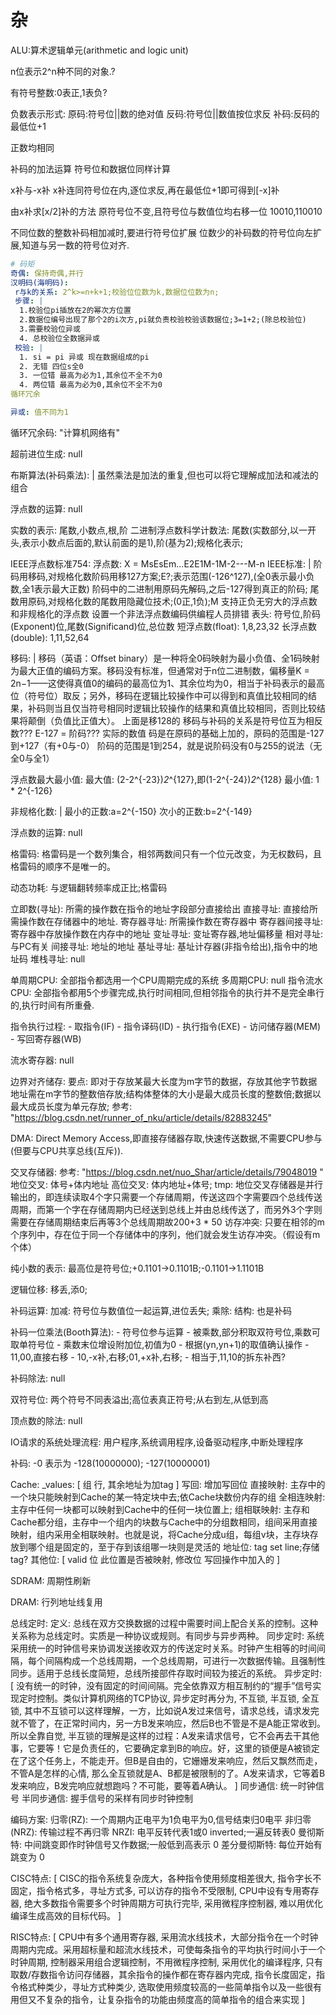# 杂
ALU:算术逻辑单元(arithmetic and logic unit)

n位表示2^n种不同的对象.?

有符号整数:0表正,1表负?

负数表示形式:
  原码:符号位||数的绝对值
  反码:符号位||数值按位求反
  补码:反码的最低位+1

正数均相同

补码的加法运算
符号位和数据位同样计算

x补与-x补
x补连同符号位在内,逐位求反,再在最低位+1即可得到[-x]补

由x补求[x/2]补的方法
原符号位不变,且符号位与数值位均右移一位
10010,110010

不同位数的整数补码相加减时,要进行符号位扩展
位数少的补码数的符号位向左扩展,知道与另一数的符号位对齐.

```yaml
# 码矩
奇偶: 保持奇偶,并行
汉明码(海明码):
 r与k的关系: 2^k>=n+k+1;校验位位数为k,数据位位数为n;
 步骤: |
  1.校验位pi插放在2的幂次方位置
  2.数据位编号出现了那个2的i次方,pi就负责校验校验该数据位;3=1+2;(除总校验位)
  3.需要校验位异或
  4. 总校验位全数据异或
 校验: |
  1. si = pi 异或 现在数据组成的pi
  2. 无错 四位s全0
  3. 一位错 最高为必为1,其余位不全不为0
  4. 两位错 最高为必为0,其余位不全不为0
循环冗余

异或: 值不同为1
```

循环冗余码: "计算机网络有"


超前进位生成: null


布斯算法(补码乘法): |
 虽然乘法是加法的重复,但也可以将它理解成加法和减法的组合


浮点数的运算: null

实数的表示: 尾数,小数点,根,阶
二进制浮点数科学计数法: 尾数(实数部分,以一开头,表示小数点后面的,默认前面的是1),阶(基为2);规格化表示;

IEEE浮点数标准754:
    浮点数: X = MsEsEm...E2E1M-1M-2---M-n
    IEEE标准: |
        阶码用移码,对规格化数阶码用移127方案;E?;表示范围(-126^127),(全0表示最小负数,全1表示最大正数)
        阶码中的二进制用原码先解码,之后-127得到真正的阶码;
        尾数用原码,对规格化数的尾数用隐藏位技术;(0正,1负);M
        支持正负无穷大的浮点数和非规格化的浮点数
        设置一个非法浮点数编码供编程人员排错
    表头: 符号位,阶码(Exponent)位,尾数(Significand)位,总位数
    短浮点数(float): 1,8,23,32
    长浮点数(double): 1,11,52,64

移码: |
    移码（英语：Offset binary）是一种将全0码映射为最小负值、全1码映射为最大正值的编码方案。移码没有标准，但通常对于n位二进制数，偏移量K = 2n−1——这使得真值0的编码的最高位为1、其余位均为0，相当于补码表示的最高位（符号位）取反；另外，移码在逻辑比较操作中可以得到和真值比较相同的结果，补码则当且仅当符号相同时逻辑比较操作的结果和真值比较相同，否则比较结果将颠倒（负值比正值大）。
    上面是移128的
    移码与补码的关系是符号位互为相反数???
    E-127 = 阶码??? 实际的数值
    码是在原码的基础上加的，原码的范围是-127到+127（有+0与-0）
    阶码的范围是1到254，就是说阶码没有0与255的说法（无全0与全1）

浮点数最大最小值:
    最大值: (2-2^{-23})*2*^{127},即(1-2^{-24})*2*^{128}
    最小值: 1 * 2^{-126}

非规格化数: |
    最小的正数:a=2^{-150}
    次小的正数:b=2^{-149}

浮点数的运算: null

格雷码: 格雷码是一个数列集合，相邻两数间只有一个位元改变，为无权数码，且格雷码的顺序不是唯一的。

动态功耗: 与逻辑翻转频率成正比;格雷码

立即数(寻址): 所需的操作数在指令的地址字段部分直接给出
直接寻址: 直接给所需操作数在存储器中的地址.
寄存器寻址: 所需操作数在寄存器中
寄存器间接寻址: 寄存器中存放操作数在内存中的地址
变址寻址: 变址寄存器,地址偏移量
相对寻址: 与PC有关
间接寻址: 地址的地址
基址寻址: 基址计存器(非指令给出),指令中的地址码
堆栈寻址: null



单周期CPU: 全部指令都选用一个CPU周期完成的系统
多周期CPU: null
指令流水CPU: 全部指令都用5个步骤完成,执行时间相同,但相邻指令的执行并不是完全串行的,执行时间有所重叠.

指令执行过程:
    - 取指令(IF)
    - 指令译码(ID)
    - 执行指令(EXE)
    - 访问储存器(MEM)
    - 写回寄存器(WB)


流水寄存器: null

边界对齐储存:
    要点: 即对于存放某最大长度为m字节的数据，存放其他字节数据地址需在m字节的整数倍存放;结构体整体的大小是最大成员长度的整数倍;数据以最大成员长度为单元存放;
    参考: "https://blog.csdn.net/runner_of_nku/article/details/82883245"

DMA: Direct Memory Access,即直接存储器存取,快速传送数据,不需要CPU参与(但要与CPU共享总线(互斥)).

交叉存储器:
  参考: "https://blog.csdn.net/nuo_Shar/article/details/79048019 "
  地位交叉: 体号+体内地址
  高位交叉: 体内地址+体号;
  tmp: 地位交叉存储器是并行输出的，即连续读取4个字只需要一个存储周期，传送这四个字需要四个总线传送周期，而第一个字在存储周期内已经送到总线上并由总线传送了，而另外3个字则需要在存储周期结束后再等3个总线周期故200+3 * 50
  访存冲突: 只要在相邻的m个序列中，存在位于同一个存储体中的序列，他们就会发生访存冲突。（假设有m个体）

纯小数的表示: 最高位是符号位;+0.1101->0.1101B;-0.1101->1.1101B

逻辑位移: 移丢,添0;

补码运算:
    加减: 符号位与数值位一起运算,进位丢失;
    乘除:
    结构: 也是补码

补码一位乘法(Booth算法):
    - 符号位参与运算
    - 被乘数,部分积取双符号位,乘数可取单符号位
    - 乘数末位增设附加位,初值为0
    - 根据(yn,yn+1)的取值确认操作
    - 11,00,直接右移
    - 10,-x补,右移;01,+x补,右移;
    - 相当于,11,10的拆东补西?

补码除法: null

双符号位: 两个符号不同表溢出;高位表真正符号;从右到左,从低到高

顶点数的除法: null


IO请求的系统处理流程: 用户程序,系统调用程序,设备驱动程序,中断处理程序


补码: -0 表示为 -128(10000000); -127(10000001)





Cache:
  _values: [
  组 行,
  其余地址为加tag
  ]
  写回: 增加写回位
  直接映射: 主存中的一个块只能映射到Cache的某一特定块中去;依Cache块数份内存的组
  全相连映射: 主存中任何一块都可以映射到Cache中的任何一块位置上;
  组相联映射: 主存和Cache都分组，主存中一个组内的块数与Cache中的分组数相同，组间采用直接映射，组内采用全相联映射。也就是说，将Cache分成u组，每组v块，主存块存放到哪个组是固定的，至于存到该组哪一块则是灵活的
  地址位: tag set line;存储tag?
  其他位: [
    valid 位 此位置是否被映射,
    修改位 写回操作中加入的
  ]

SDRAM: 周期性刷新

DRAM: 行列地址线复用

总线定时:
  定义: 总线在双方交换数据的过程中需要时间上配合关系的控制。这种关系称为总线定时。实质是一种协议或规则。有同步与异步两种。
  同步定时: 系统采用统一的时钟信号来协调发送接收双方的传送定时关系。时钟产生相等的时间间隔，每个间隔构成一个总线周期，一个总线周期，可进行一次数据传输。且强制性同步。适用于总线长度简短，总线所接部件存取时间较为接近的系统。
  异步定时: [
    没有统一的时钟，没有固定的时间间隔。完全依靠双方相互制约的“握手”信号实现定时控制。类似计算机网络的TCP协议,
    异步定时再分为,
    不互锁,
    半互锁,
    全互锁,
    其中不互锁可以这样理解，一方，比如说A发过来信号，请求总线，请求发完就不管了，在正常时间内，另一方B发来响应，然后B也不管是不是A能正常收到。所以全靠自觉,
    半互锁的理解是这样的过程：A发来请求信号，它不会再去干其他事，它要等！它是负责任的，它要确定拿到B的响应。好，这里的锁便是A被锁定在了这个任务上，不能走开。但B是自由的，它姗姗发来响应，然后又飘然而走，不管A是怎样的心情,
    那么全互锁就是A、B都是被限制的了。A发来请求，它等着B发来响应，B发完响应就想跑吗？不可能，要等着A确认。
  ]
  同步通信: 统一时钟信号
  半同步通信: 握手信号的采样有同步时钟控制

  编码方案:
    归零(RZ): 一个周期内正电平为1负电平为0,信号结束归0电平
    非归零(NRZ):  传输过程不再归零
    NRZI: 电平反转代表1或0 inverted;一遍反转表0
    曼彻斯特: 中间跳变即作时钟信号又作数据;一般低到高表示 0
    差分曼彻斯特: 每位开始有跳变为 0



CISC特点: [
  CISC的指令系统复杂庞大，各种指令使用频度相差很大,
  指令字长不固定，指令格式多，寻址方式多,
  可以访存的指令不受限制,
  CPU中设有专用寄存器,
  绝大多数指令需要多个时钟周期方可执行完毕,
  采用微程序控制器,
  难以用优化编译生成高效的目标代码。
]

RISC特点: [
   CPU中有多个通用寄存器,
   采用流水线技术，大部分指令在一个时钟周期内完成。采用超标量和超流水线技术，可使每条指令的平均执行时间小于一个时钟周期,
   控制器采用组合逻辑控制，不用微程序控制,
   采用优化的编译程序,
   只有取数/存数指令访问存储器，其余指令的操作都在寄存器内完成,
   指令长度固定，指令格式种类少，寻址方式种类少,
   选取使用频度较高的一些简单指令以及一些很有用但又不复杂的指令，让复杂指令的功能由频度高的简单指令的组合来实现
]